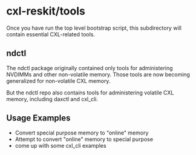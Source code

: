 # cxl-reskit/tools

Once you have run the top level bootstrap script, this subdirectory will contain essential CXL-related tools.

## ndctl

The ndctl package originally contained only tools for administering NVDIMMs and other non-volatile memory.
Those tools are now becoming generalized for non-volatile CXL memory.

But the ndctl repo also contains tools for administering volatile CXL memory, including daxctl and cxl_cli.

## Usage Examples


* Convert special purpose memory to "online" memory
* Attempt to convert "online" memory to special purpose
* come up with some cxl_cli examples



